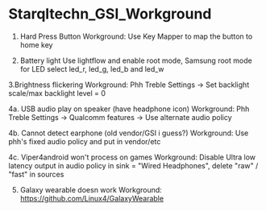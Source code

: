 # Starqltechn_GSI_Workground

1. Hard Press Button
Workground: Use Key Mapper to map the button to home key

2. Battery light
Use lightflow and enable root mode, Samsung root mode for LED select led_r, led_g, led_b and led_w

3.Brightness flickering
Workground: Phh Treble Settings -> Set backlight scale/max backlight level = 0

4a. USB audio play on speaker (have headphone icon)
Workground: Phh Treble Settings -> Qualcomm features -> Use alternate audio policy

4b. Cannot detect earphone (old vendor/GSI i guess?)
Workground: Use phh's fixed audio policy and put in vendor/etc

4c. Viper4android won't process on games
Workground: Disable Ultra low latency output in audio policy in <route> sink = "Wired Headphones", delete "raw" / "fast" in sources

5. Galaxy wearable doesn work
Workground: https://github.com/Linux4/GalaxyWearable
